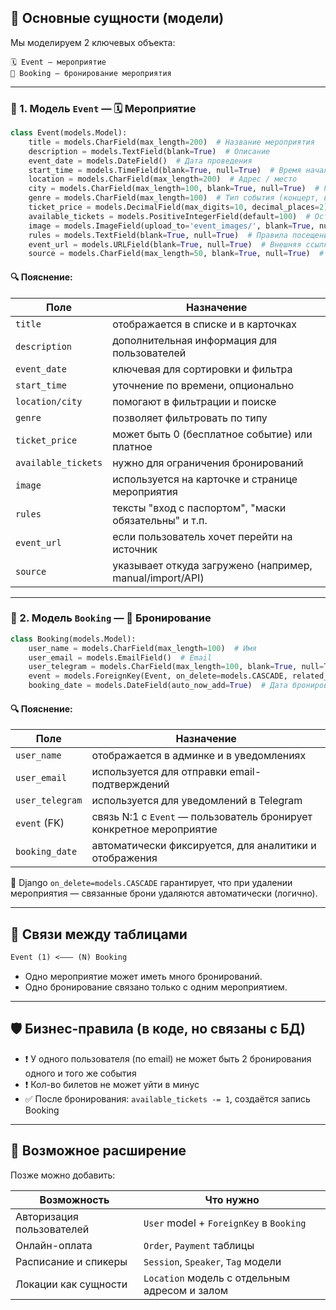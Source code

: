 
## 🧩 **Основные сущности (модели)**

Мы моделируем 2 ключевых объекта:

```
🗓️ Event — мероприятие
👤 Booking — бронирование мероприятия
```

---

### 🧱 1. Модель `Event` — 🗓️ Мероприятие

```python
class Event(models.Model):
    title = models.CharField(max_length=200)  # Название мероприятия
    description = models.TextField(blank=True)  # Описание
    event_date = models.DateField()  # Дата проведения
    start_time = models.TimeField(blank=True, null=True)  # Время начала (опц.)
    location = models.CharField(max_length=200)  # Адрес / место
    city = models.CharField(max_length=100, blank=True, null=True)  # Город
    genre = models.CharField(max_length=100)  # Тип события (концерт, выставка...)
    ticket_price = models.DecimalField(max_digits=10, decimal_places=2)  # Цена
    available_tickets = models.PositiveIntegerField(default=100)  # Остаток билетов
    image = models.ImageField(upload_to='event_images/', blank=True, null=True)  # Афиша
    rules = models.TextField(blank=True, null=True)  # Правила посещения
    event_url = models.URLField(blank=True, null=True)  # Внешняя ссылка
    source = models.CharField(max_length=50, blank=True, null=True)  # Источник данных
```

#### 🔍 Пояснение:

| Поле                | Назначение                                               |
| ------------------- | -------------------------------------------------------- |
| `title`             | отображается в списке и в карточках                      |
| `description`       | дополнительная информация для пользователей              |
| `event_date`        | ключевая для сортировки и фильтра                        |
| `start_time`        | уточнение по времени, опционально                        |
| `location/city`     | помогают в фильтрации и поиске                           |
| `genre`             | позволяет фильтровать по типу                            |
| `ticket_price`      | может быть 0 (бесплатное событие) или платное            |
| `available_tickets` | нужно для ограничения бронирований                       |
| `image`             | используется на карточке и странице мероприятия          |
| `rules`             | тексты "вход с паспортом", "маски обязательны" и т.п.    |
| `event_url`         | если пользователь хочет перейти на источник              |
| `source`            | указывает откуда загружено (например, manual/import/API) |

---

### 🧾 2. Модель `Booking` — 👤 Бронирование

```python
class Booking(models.Model):
    user_name = models.CharField(max_length=100)  # Имя
    user_email = models.EmailField()  # Email
    user_telegram = models.CharField(max_length=100, blank=True, null=True)  # @username (опц.)
    event = models.ForeignKey(Event, on_delete=models.CASCADE, related_name='bookings')  # связка
    booking_date = models.DateField(auto_now_add=True)  # Дата бронирования
```

#### 🔍 Пояснение:

| Поле            | Назначение                                                          |
| --------------- | ------------------------------------------------------------------- |
| `user_name`     | отображается в админке и в уведомлениях                             |
| `user_email`    | используется для отправки email-подтверждений                       |
| `user_telegram` | используется для уведомлений в Telegram                             |
| `event` (FK)    | связь N:1 с `Event` — пользователь бронирует конкретное мероприятие |
| `booking_date`  | автоматически фиксируется, для аналитики и отображения              |

📌 Django `on_delete=models.CASCADE` гарантирует, что при удалении мероприятия — связанные брони удаляются автоматически (логично).

---

## 🔗 Связи между таблицами

```txt
Event (1) <——— (N) Booking
```

* Одно мероприятие может иметь много бронирований.
* Одно бронирование связано только с одним мероприятием.

---

## 🛡️ Бизнес-правила (в коде, но связаны с БД)

* ❗ У одного пользователя (по email) не может быть 2 бронирования одного и того же события
* ❗ Кол-во билетов не может уйти в минус
* ✅ После бронирования: `available_tickets -= 1`, создаётся запись Booking

---

## 🧠 Возможное расширение

Позже можно добавить:

| Возможность               | Что нужно                                     |
| ------------------------- | --------------------------------------------- |
| Авторизация пользователей | `User` model + `ForeignKey` в `Booking`       |
| Онлайн-оплата             | `Order`, `Payment` таблицы                    |
| Расписание и спикеры      | `Session`, `Speaker`, `Tag` модели            |
| Локации как сущности      | `Location` модель с отдельным адресом и залом |


